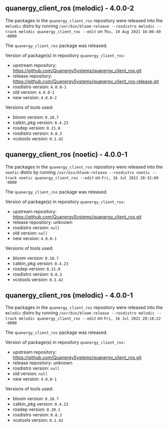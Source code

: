 ## quanergy_client_ros (melodic) - 4.0.0-2

The packages in the `quanergy_client_ros` repository were released into the `melodic` distro by running `/usr/bin/bloom-release --rosdistro melodic --track melodic quanergy_client_ros --edit` on `Thu, 19 Aug 2021 16:06:49 -0000`

The `quanergy_client_ros` package was released.

Version of package(s) in repository `quanergy_client_ros`:

- upstream repository: https://github.com/QuanergySystems/quanergy_client_ros.git
- release repository: https://github.com/QuanergySystems/quanergy_client_ros-release.git
- rosdistro version: `4.0.0-1`
- old version: `4.0.0-1`
- new version: `4.0.0-2`

Versions of tools used:

- bloom version: `0.10.7`
- catkin_pkg version: `0.4.23`
- rosdep version: `0.21.0`
- rosdistro version: `0.8.3`
- vcstools version: `0.1.42`


## quanergy_client_ros (noetic) - 4.0.0-1

The packages in the `quanergy_client_ros` repository were released into the `noetic` distro by running `/usr/bin/bloom-release --rosdistro noetic --track noetic quanergy_client_ros --edit` on `Fri, 16 Jul 2021 20:32:09 -0000`

The `quanergy_client_ros` package was released.

Version of package(s) in repository `quanergy_client_ros`:

- upstream repository: https://github.com/QuanergySystems/quanergy_client_ros.git
- release repository: unknown
- rosdistro version: `null`
- old version: `null`
- new version: `4.0.0-1`

Versions of tools used:

- bloom version: `0.10.7`
- catkin_pkg version: `0.4.23`
- rosdep version: `0.21.0`
- rosdistro version: `0.8.3`
- vcstools version: `0.1.42`


## quanergy_client_ros (melodic) - 4.0.0-1

The packages in the `quanergy_client_ros` repository were released into the `melodic` distro by running `/usr/bin/bloom-release --rosdistro melodic --track melodic quanergy_client_ros --edit` on `Fri, 16 Jul 2021 20:18:22 -0000`

The `quanergy_client_ros` package was released.

Version of package(s) in repository `quanergy_client_ros`:

- upstream repository: https://github.com/QuanergySystems/quanergy_client_ros.git
- release repository: unknown
- rosdistro version: `null`
- old version: `null`
- new version: `4.0.0-1`

Versions of tools used:

- bloom version: `0.10.7`
- catkin_pkg version: `0.4.23`
- rosdep version: `0.20.1`
- rosdistro version: `0.8.3`
- vcstools version: `0.1.42`


